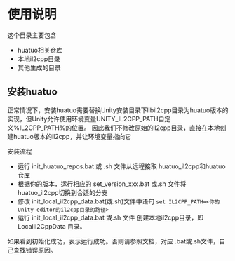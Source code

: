 # 使用说明

这个目录主要包含

- huatuo相关仓库
- 本地il2cpp目录
- 其他生成的目录

## 安装huatuo

正常情况下，安装huatuo需要替换Unity安装目录下libil2cpp目录为huatuo版本的实现，但Unity允许使用环境变量UNITY_IL2CPP_PATH自定义%IL2CPP_PATH%的位置。
因此我们不修改原始的il2cpp目录，直接在本地创建huatuo版本的il2cpp，并让环境变量指向它

安装流程

- 运行 init_huatuo_repos.bat 或 .sh 文件从远程接取 huatuo_il2cpp和huatuo仓库
- 根据你的版本，运行相应的 set_version_xxx.bat 或.sh 文件将 huatuo_il2cpp切换到合适的分支
- 修改 init_local_il2cpp_data.bat(或.sh)文件中语句 `set IL2CPP_PATH=<你的Unity editor的il2cpp目录的路径>`
- 运行 init_local_il2cpp_data.bat 或.sh 文件 创建本地il2cpp目录，即 LocalIl2CppData 目录。

如果看到初始化成功，表示运行成功。否则请参照文档，对应 .bat或.sh文件，自己查找错误原因。

